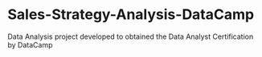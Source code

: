 # Sales-Strategy-Analysis-DataCamp
Data Analysis project developed to obtained the Data Analyst Certification by DataCamp
